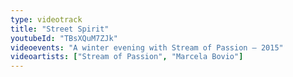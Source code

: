 ```yaml
---
type: videotrack
title: "Street Spirit"
youtubeId: "TBsXQuM7ZJk"
videoevents: "A winter evening with Stream of Passion — 2015"
videoartists: ["Stream of Passion", "Marcela Bovio"]
---
```

